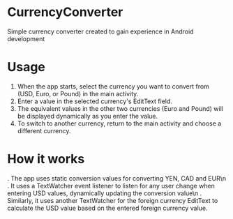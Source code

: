 # CurrencyConverter
Simple currency converter created to gain experience in Android development

# Usage
1. When the app starts, select the currency you want to convert from (USD, Euro, or Pound) in the main activity.
2. Enter a value in the selected currency's EditText field.
3. The equivalent values in the other two currencies (Euro and Pound) will be displayed dynamically as you enter the value.
4. To switch to another currency, return to the main activity and choose a different currency.

# How it works
. The app uses static conversion values for converting YEN, CAD and EUR\n
. It uses a TextWatcher event listener to listen for any user change when entering USD values, dynamically updating the conversion value\n
. Similarly, it uses another TextWatcher for the foreign currency EditText to calculate the USD value based on the entered foreign currency value.
